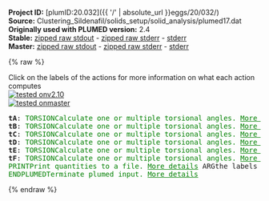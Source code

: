 **Project ID:** [plumID:20.032]({{ '/' | absolute_url }}eggs/20/032/)  
**Source:** Clustering_Sildenafil/solids_setup/solid_analysis/plumed17.dat  
**Originally used with PLUMED version:** 2.4  
**Stable:** [zipped raw stdout](plumed17.dat.plumed.stdout.txt.zip) - [zipped raw stderr](plumed17.dat.plumed.stderr.txt.zip) - [stderr](plumed17.dat.plumed.stderr)  
**Master:** [zipped raw stdout](plumed17.dat.plumed_master.stdout.txt.zip) - [zipped raw stderr](plumed17.dat.plumed_master.stderr.txt.zip) - [stderr](plumed17.dat.plumed_master.stderr)  

{% raw %}
<div class="plumedpreheader">
<div class="headerInfo" id="value_details_data/Clustering_Sildenafil/solids_setup/solid_analysis/plumed17.dat"> Click on the labels of the actions for more information on what each action computes </div>
<div class="containerBadge">
<div class="headerBadge"><a href="plumed17.dat.plumed.stderr"><img src="https://img.shields.io/badge/v2.10-passing-green.svg" alt="tested onv2.10" /></a></div>
<div class="headerBadge"><a href="plumed17.dat.plumed_master.stderr"><img src="https://img.shields.io/badge/master-passing-green.svg" alt="tested onmaster" /></a></div>
</div>
</div>
<pre class="plumedlisting">
<b name="data/Clustering_Sildenafil/solids_setup/solid_analysis/plumed17.dattA" onclick='showPath("data/Clustering_Sildenafil/solids_setup/solid_analysis/plumed17.dat","data/Clustering_Sildenafil/solids_setup/solid_analysis/plumed17.dattA","data/Clustering_Sildenafil/solids_setup/solid_analysis/plumed17.dattA","brown")'>tA</b>: <span class="plumedtooltip" style="color:green">TORSION<span class="right">Calculate one or multiple torsional angles. <a href="https://www.plumed.org/doc-master/user-doc/html/TORSION" style="color:green">More details</a><i></i></span></span> <span class="plumedtooltip">VECTOR1<span class="right">You should use VECTORA instead of this keyword which was used in older versions of PLUMED and is provided for back compatibility only<i></i></span></span>=1078,1072 <span class="plumedtooltip">AXIS<span class="right">two atoms that define an axis<i></i></span></span>=1072,1093 <span class="plumedtooltip">VECTOR2<span class="right">You should use VECTORB instead of this keyword which was used in older versions of PLUMED and is provided for back compatibility only<i></i></span></span>=1093,1099
<span style="display:none;" id="data/Clustering_Sildenafil/solids_setup/solid_analysis/plumed17.dattA">The TORSION action with label <b>tA</b> calculates the following quantities:<table  align="center" frame="void" width="95%" cellpadding="5%"><tr><td width="5%"><b> Quantity </b>  </td><td><b> Description </b> </td></tr><tr><td width="5%">tA.value</td><td>the TORSION involving these atoms</td></tr></table></span><b name="data/Clustering_Sildenafil/solids_setup/solid_analysis/plumed17.dattB" onclick='showPath("data/Clustering_Sildenafil/solids_setup/solid_analysis/plumed17.dat","data/Clustering_Sildenafil/solids_setup/solid_analysis/plumed17.dattB","data/Clustering_Sildenafil/solids_setup/solid_analysis/plumed17.dattB","brown")'>tB</b>: <span class="plumedtooltip" style="color:green">TORSION<span class="right">Calculate one or multiple torsional angles. <a href="https://www.plumed.org/doc-master/user-doc/html/TORSION" style="color:green">More details</a><i></i></span></span> <span class="plumedtooltip">VECTOR1<span class="right">You should use VECTORA instead of this keyword which was used in older versions of PLUMED and is provided for back compatibility only<i></i></span></span>=1091,1080 <span class="plumedtooltip">AXIS<span class="right">two atoms that define an axis<i></i></span></span>=1080,1073 <span class="plumedtooltip">VECTOR2<span class="right">You should use VECTORB instead of this keyword which was used in older versions of PLUMED and is provided for back compatibility only<i></i></span></span>=1073,1101
<span style="display:none;" id="data/Clustering_Sildenafil/solids_setup/solid_analysis/plumed17.dattB">The TORSION action with label <b>tB</b> calculates the following quantities:<table  align="center" frame="void" width="95%" cellpadding="5%"><tr><td width="5%"><b> Quantity </b>  </td><td><b> Description </b> </td></tr><tr><td width="5%">tB.value</td><td>the TORSION involving these atoms</td></tr></table></span><b name="data/Clustering_Sildenafil/solids_setup/solid_analysis/plumed17.dattC" onclick='showPath("data/Clustering_Sildenafil/solids_setup/solid_analysis/plumed17.dat","data/Clustering_Sildenafil/solids_setup/solid_analysis/plumed17.dattC","data/Clustering_Sildenafil/solids_setup/solid_analysis/plumed17.dattC","brown")'>tC</b>: <span class="plumedtooltip" style="color:green">TORSION<span class="right">Calculate one or multiple torsional angles. <a href="https://www.plumed.org/doc-master/user-doc/html/TORSION" style="color:green">More details</a><i></i></span></span> <span class="plumedtooltip">VECTOR1<span class="right">You should use VECTORA instead of this keyword which was used in older versions of PLUMED and is provided for back compatibility only<i></i></span></span>=1080,1073 <span class="plumedtooltip">AXIS<span class="right">two atoms that define an axis<i></i></span></span>=1073,1101 <span class="plumedtooltip">VECTOR2<span class="right">You should use VECTORB instead of this keyword which was used in older versions of PLUMED and is provided for back compatibility only<i></i></span></span>=1101,1113
<span style="display:none;" id="data/Clustering_Sildenafil/solids_setup/solid_analysis/plumed17.dattC">The TORSION action with label <b>tC</b> calculates the following quantities:<table  align="center" frame="void" width="95%" cellpadding="5%"><tr><td width="5%"><b> Quantity </b>  </td><td><b> Description </b> </td></tr><tr><td width="5%">tC.value</td><td>the TORSION involving these atoms</td></tr></table></span><b name="data/Clustering_Sildenafil/solids_setup/solid_analysis/plumed17.dattD" onclick='showPath("data/Clustering_Sildenafil/solids_setup/solid_analysis/plumed17.dat","data/Clustering_Sildenafil/solids_setup/solid_analysis/plumed17.dattD","data/Clustering_Sildenafil/solids_setup/solid_analysis/plumed17.dattD","brown")'>tD</b>: <span class="plumedtooltip" style="color:green">TORSION<span class="right">Calculate one or multiple torsional angles. <a href="https://www.plumed.org/doc-master/user-doc/html/TORSION" style="color:green">More details</a><i></i></span></span> <span class="plumedtooltip">VECTOR1<span class="right">You should use VECTORA instead of this keyword which was used in older versions of PLUMED and is provided for back compatibility only<i></i></span></span>=1080,1089 <span class="plumedtooltip">AXIS<span class="right">two atoms that define an axis<i></i></span></span>=1089,1083 <span class="plumedtooltip">VECTOR2<span class="right">You should use VECTORB instead of this keyword which was used in older versions of PLUMED and is provided for back compatibility only<i></i></span></span>=1083,1076
<span style="display:none;" id="data/Clustering_Sildenafil/solids_setup/solid_analysis/plumed17.dattD">The TORSION action with label <b>tD</b> calculates the following quantities:<table  align="center" frame="void" width="95%" cellpadding="5%"><tr><td width="5%"><b> Quantity </b>  </td><td><b> Description </b> </td></tr><tr><td width="5%">tD.value</td><td>the TORSION involving these atoms</td></tr></table></span><b name="data/Clustering_Sildenafil/solids_setup/solid_analysis/plumed17.dattE" onclick='showPath("data/Clustering_Sildenafil/solids_setup/solid_analysis/plumed17.dat","data/Clustering_Sildenafil/solids_setup/solid_analysis/plumed17.dattE","data/Clustering_Sildenafil/solids_setup/solid_analysis/plumed17.dattE","brown")'>tE</b>: <span class="plumedtooltip" style="color:green">TORSION<span class="right">Calculate one or multiple torsional angles. <a href="https://www.plumed.org/doc-master/user-doc/html/TORSION" style="color:green">More details</a><i></i></span></span> <span class="plumedtooltip">VECTOR1<span class="right">You should use VECTORA instead of this keyword which was used in older versions of PLUMED and is provided for back compatibility only<i></i></span></span>=1082,1086 <span class="plumedtooltip">AXIS<span class="right">two atoms that define an axis<i></i></span></span>=1086,1117 <span class="plumedtooltip">VECTOR2<span class="right">You should use VECTORB instead of this keyword which was used in older versions of PLUMED and is provided for back compatibility only<i></i></span></span>=1117,1132
<span style="display:none;" id="data/Clustering_Sildenafil/solids_setup/solid_analysis/plumed17.dattE">The TORSION action with label <b>tE</b> calculates the following quantities:<table  align="center" frame="void" width="95%" cellpadding="5%"><tr><td width="5%"><b> Quantity </b>  </td><td><b> Description </b> </td></tr><tr><td width="5%">tE.value</td><td>the TORSION involving these atoms</td></tr></table></span><b name="data/Clustering_Sildenafil/solids_setup/solid_analysis/plumed17.dattF" onclick='showPath("data/Clustering_Sildenafil/solids_setup/solid_analysis/plumed17.dat","data/Clustering_Sildenafil/solids_setup/solid_analysis/plumed17.dattF","data/Clustering_Sildenafil/solids_setup/solid_analysis/plumed17.dattF","brown")'>tF</b>: <span class="plumedtooltip" style="color:green">TORSION<span class="right">Calculate one or multiple torsional angles. <a href="https://www.plumed.org/doc-master/user-doc/html/TORSION" style="color:green">More details</a><i></i></span></span> <span class="plumedtooltip">VECTOR1<span class="right">You should use VECTORA instead of this keyword which was used in older versions of PLUMED and is provided for back compatibility only<i></i></span></span>=1086,1117 <span class="plumedtooltip">AXIS<span class="right">two atoms that define an axis<i></i></span></span>=1117,1132 <span class="plumedtooltip">VECTOR2<span class="right">You should use VECTORB instead of this keyword which was used in older versions of PLUMED and is provided for back compatibility only<i></i></span></span>=1132,1128
<span style="display:none;" id="data/Clustering_Sildenafil/solids_setup/solid_analysis/plumed17.dattF">The TORSION action with label <b>tF</b> calculates the following quantities:<table  align="center" frame="void" width="95%" cellpadding="5%"><tr><td width="5%"><b> Quantity </b>  </td><td><b> Description </b> </td></tr><tr><td width="5%">tF.value</td><td>the TORSION involving these atoms</td></tr></table></span><span class="plumedtooltip" style="color:green">PRINT<span class="right">Print quantities to a file. <a href="https://www.plumed.org/doc-master/user-doc/html/PRINT" style="color:green">More details</a><i></i></span></span> <span class="plumedtooltip">ARG<span class="right">the labels of the values that you would like to print to the file<i></i></span></span>=<b name="data/Clustering_Sildenafil/solids_setup/solid_analysis/plumed17.dattA">tA</b>,<b name="data/Clustering_Sildenafil/solids_setup/solid_analysis/plumed17.dattB">tB</b>,<b name="data/Clustering_Sildenafil/solids_setup/solid_analysis/plumed17.dattC">tC</b>,<b name="data/Clustering_Sildenafil/solids_setup/solid_analysis/plumed17.dattD">tD</b>,<b name="data/Clustering_Sildenafil/solids_setup/solid_analysis/plumed17.dattE">tE</b>,<b name="data/Clustering_Sildenafil/solids_setup/solid_analysis/plumed17.dattF">tF</b> <span class="plumedtooltip">FILE<span class="right">the name of the file on which to output these quantities<i></i></span></span>=cluster_data_17
<span style="display:none;" id="data/Clustering_Sildenafil/solids_setup/solid_analysis/plumed17.dat">The PRINT action with label <b></b> calculates something</span><span class="plumedtooltip" style="color:green">ENDPLUMED<span class="right">Terminate plumed input. <a href="https://www.plumed.org/doc-master/user-doc/html/ENDPLUMED" style="color:green">More details</a><i></i></span></span><span style="color:blue" class="comment">
</span></pre>
{% endraw %}
